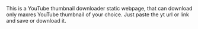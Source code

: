 This is a YouTube thumbnail downloader static webpage, that can download only maxres YouTube thumbnail of your choice. Just paste the yt url or link and save or download it.
